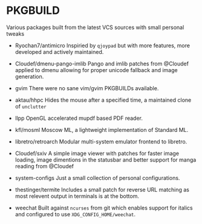 # PKGBUILD
Various packages built from the latest VCS sources with small personal tweaks

* Ryochan7/antimicro
    Inspiried by `qjoypad` but with more features, more developed and actively maintained.
        
* Cloudef/dmenu-pango-imlib
    Pango and imlib patches from @Cloudef applied to dmenu allowing for proper unicode fallback and image generation.

* gvim
    There were no sane vim/gvim PKGBUILDs available.    

* aktau/hhpc
    Hides the mouse after a specified time, a maintained clone of `unclutter`

* llpp
    OpenGL accelerated mupdf based PDF reader.

* kfl/mosml
    Moscow ML, a lightweight implementation of Standard ML.

* libretro/retroarch
    Modular multi-system emulator frontend to libretro.

* Cloudef/sxiv
    A simple image viewer with patches for faster image loading, image dimentions in the statusbar and better support for manga reading from @Cloudef

* system-configs 
    Just a small collection of personal configurations.

* thestinger/termite
    Includes a small patch for reverse URL matching as most relevent output in terminals is at the bottom.

* weechat
    Built against `ncurses` from git which enables support for italics and configured to use `XDG_CONFIG_HOME/weechat`.

